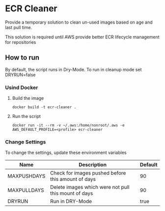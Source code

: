 # ECR Cleaner

Provide a temporary solution to clean un-used images based on age and last pull time.

This solution is required until AWS provide better ECR lifecycle management for repositories


## How to run 

By default, the script runs in Dry-Mode. To run in cleanup mode set DRYRUN=false

### Usind Docker

1. Build the image
    ```shell
    docker build -t ecr-cleaner .
    ```
1. Run the script
    ```shell
    docker run -it --rm -v ~/.aws:/home/nonroot/.aws -e AWS_DEFAULT_PROFILE=<profile> ecr-cleaner
    ```

### Change Settings

To change the settings, update these environment variables

| Name | Description | Default |
| ---- | ----------- | ------- |
| MAXPUSHDAYS | Check for images pushed before this amount of days | 90 |
| MAXPULLDAYS | Delete images which were not pull this mount of days| 90 |
| DRYRUN | Run in DRY-Mode| true |